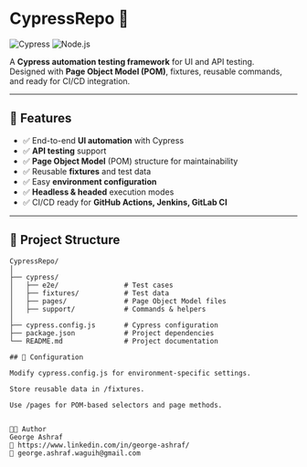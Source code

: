 # CypressRepo 🚀  
![Cypress](https://img.shields.io/badge/Cypress-12.x-brightgreen?logo=cypress)
![Node.js](https://img.shields.io/badge/Node.js-18.x-green?logo=node.js)

A **Cypress automation testing framework** for UI and API testing.  
Designed with **Page Object Model (POM)**, fixtures, reusable commands, and ready for CI/CD integration.

---

## 📌 Features
- ✅ End-to-end **UI automation** with Cypress  
- ✅ **API testing** support  
- ✅ **Page Object Model** (POM) structure for maintainability  
- ✅ Reusable **fixtures** and test data  
- ✅ Easy **environment configuration**  
- ✅ **Headless & headed** execution modes  
- ✅ CI/CD ready for **GitHub Actions, Jenkins, GitLab CI**

---

## 📂 Project Structure
```plaintext
CypressRepo/
│
├── cypress/
│   ├── e2e/                # Test cases
│   ├── fixtures/           # Test data
│   ├── pages/              # Page Object Model files
│   ├── support/            # Commands & helpers
│
├── cypress.config.js       # Cypress configuration
├── package.json            # Project dependencies
└── README.md               # Project documentation

## 🔧 Configuration

Modify cypress.config.js for environment-specific settings.

Store reusable data in /fixtures.

Use /pages for POM-based selectors and page methods.


👨‍💻 Author
George Ashraf
💼 https://www.linkedin.com/in/george-ashraf/
📧 george.ashraf.waguih@gmail.com